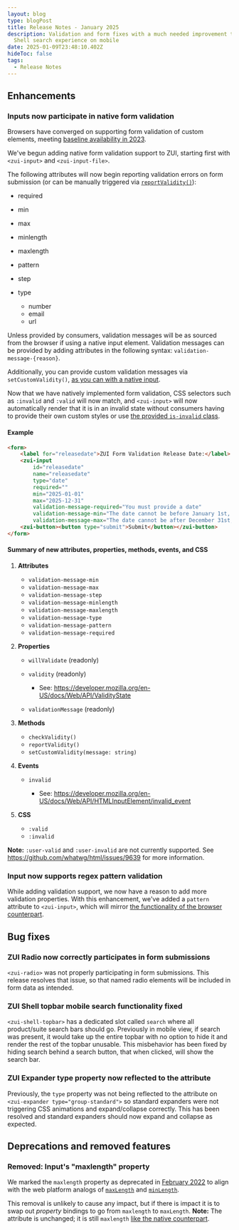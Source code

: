 ```yaml
---
layout: blog
type: blogPost
title: Release Notes - January 2025
description: Validation and form fixes with a much needed improvement to the ZUI
  Shell search experience on mobile
date: 2025-01-09T23:48:10.402Z
hideToc: false
tags:
  - Release Notes
---
```

## Enhancements

### Inputs now participate in native form validation

Browsers have converged on supporting form validation of custom elements, meeting [baseline availability in 2023](https://developer.mozilla.org/en-US/docs/Web/API/ElementInternals/setValidity#browser_compatibility).

We've begun adding native form validation support to ZUI, starting first with `<zui-input>` and `<zui-input-file>`.

The following attributes will now begin reporting validation errors on form submission (or can be manually triggered via [`reportValidity()`](https://developer.mozilla.org/en-US/docs/Web/API/HTMLInputElement/reportValidity)):

* required
* min
* max
* minlength
* maxlength
* pattern
* step
* type

  * number
  * email
  * url

Unless provided by consumers, validation messages will be as sourced from the browser if using a native input element. Validation messages can be provided by adding attributes in the following syntax: `validation-message-{reason}`.

Additionally, you can provide custom validation messages via `setCustomValidity()`, [as you can with a native input](https://developer.mozilla.org/en-US/docs/Web/API/HTMLInputElement/setCustomValidity).

Now that we have natively implemented form validation, CSS selectors such as `:invalid` and `:valid` will now match, and `<zui-input>` will now automatically render that it is in an invalid state without consumers having to provide their own custom styles or use [the provided `is-invalid` class](/design-system/components/text-inputs/?tab=demos#invalid-input).

<docs-spacer size="small"></docs-spacer>

#### Example

```html
<form>
    <label for="releasedate">ZUI Form Validation Release Date:</label>
    <zui-input 
        id="releasedate"
        name="releasedate"
        type="date" 
        required="" 
        min="2025-01-01" 
        max="2025-12-31"
        validation-message-required="You must provide a date"
        validation-message-min="The date cannot be before January 1st, 2025"
        validation-message-max="The date cannot be after December 31st, 2025"></zui-input>
    <zui-button><button type="submit">Submit</button></zui-button>
</form>
```

<docs-spacer size="small"></docs-spacer>

#### Summary of new attributes, properties, methods, events, and CSS

1. **Attributes**

   * `validation-message-min`
   * `validation-message-max`
   * `validation-message-step`
   * `validation-message-minlength`
   * `validation-message-maxlength`
   * `validation-message-type`
   * `validation-message-pattern`
   * `validation-message-required`
2. **Properties**

   * `willValidate` (readonly)
   * `validity` (readonly)

     * See: <https://developer.mozilla.org/en-US/docs/Web/API/ValidityState>
   * `validationMessage` (readonly)
3. **Methods**

   * `checkValidity()`
   * `reportValidity()`
   * `setCustomValidity(message: string)`
4. **Events**

   * `invalid`

     * See: <https://developer.mozilla.org/en-US/docs/Web/API/HTMLInputElement/invalid_event>
5. **CSS**

   * `:valid`
   * `:invalid`

<docs-note>

<strong>Note:</strong> <code>:user-valid</code> and <code>:user-invalid</code> are not currently supported. See <a target="_blank" href="https://github.com/whatwg/html/issues/9639">https://github.com/whatwg/html/issues/9639</a> for more information.

</docs-note>

<docs-spacer size="small"></docs-spacer>

### Input now supports regex pattern validation

While adding validation support, we now have a reason to add more validation properties. With this enhancement, we've added a `pattern` attribute to `<zui-input>`, which will mirror [the functionality of the browser counterpart](https://developer.mozilla.org/en-US/docs/Web/API/HTMLInputElement/pattern).

<docs-spacer></docs-spacer>

## Bug fixes

### ZUI Radio now correctly participates in form submissions

`<zui-radio>` was not properly participating in form submissions. This release resolves that issue, so that named radio elements will be included in form data as intended.

<docs-spacer size="small"></docs-spacer>

### ZUI Shell topbar mobile search functionality fixed

`<zui-shell-topbar>` has a dedicated slot called `search` where all product/suite search bars should go. Previously in mobile view, if search was present, it would take up the entire topbar with no option to hide it and render the rest of the topbar unusable. This misbehavior has been fixed by hiding search behind a search button, that when clicked, will show the search bar.

<docs-spacer size="small"></docs-spacer>

### ZUI Expander type property now reflected to the attribute

Previously, the `type` property was not being reflected to the attribute on `<zui-expander type="group-standard">` so standard expanders were not triggering CSS animations and expand/collapse correctly. This has been resolved and standard expanders should now expand and collapse as expected.

<docs-spacer></docs-spacer>

## Deprecations and removed features

### Removed: Input's "maxlength" property

We marked the `maxlength` property as deprecated in [February 2022](https://gitlab.com/zywave/app-platform/devkit/web-sdk/zui/-/commit/9b1a13d222361ebde694d9c059057d54426a5d0e) to align with the web platform analogs of [`maxLength`](https://developer.mozilla.org/en-US/docs/Web/API/HTMLInputElement/maxLength) and [`minLength`](https://developer.mozilla.org/en-US/docs/Web/API/HTMLInputElement/minLength). 

This removal is unlikely to cause any impact, but if there is impact it is to swap out *property* bindings to go from `maxlength` to `maxLength`. **Note:** The attribute is unchanged; it is still `maxlength` [like the native counterpart](https://developer.mozilla.org/en-US/docs/Web/HTML/Element/input#maxlength).

